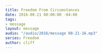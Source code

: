 ```yaml
---
title: Freedom From Circumstances
date: 2016-08-21 00:00:00 -04:00
tags:
- message
layout: message
audio: "/audio/2016/message 08-21-16.mp3"
series: Freedom
author: cliff
---
```


